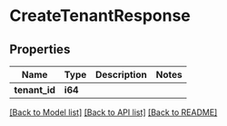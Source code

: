 # CreateTenantResponse

## Properties

Name | Type | Description | Notes
------------ | ------------- | ------------- | -------------
**tenant_id** | **i64** |  | 

[[Back to Model list]](../README.md#documentation-for-models) [[Back to API list]](../README.md#documentation-for-api-endpoints) [[Back to README]](../README.md)


